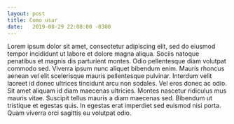 ```yaml
---
layout: post
title: Como usar
date:   2019-08-29 22:08:00 -0300
---
```




Lorem ipsum dolor sit amet, consectetur adipiscing elit, sed do eiusmod tempor incididunt ut labore et dolore magna aliqua. Sociis natoque penatibus et magnis dis parturient montes. Odio pellentesque diam volutpat commodo sed. Viverra ipsum nunc aliquet bibendum enim. Mauris rhoncus aenean vel elit scelerisque mauris pellentesque pulvinar. Interdum velit laoreet id donec ultrices tincidunt arcu non sodales. Vel eros donec ac odio. Sit amet aliquam id diam maecenas ultricies. Montes nascetur ridiculus mus mauris vitae. Suscipit tellus mauris a diam maecenas sed. Bibendum ut tristique et egestas quis. In egestas erat imperdiet sed euismod nisi porta. Quam viverra orci sagittis eu volutpat odio.
